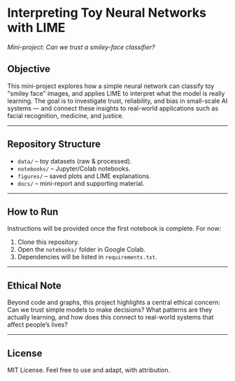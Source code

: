 # Interpreting Toy Neural Networks with LIME
*Mini-project: Can we trust a smiley-face classifier?*

## Objective
This mini-project explores how a simple neural network can classify toy "smiley face" images, and applies LIME to interpret what the model is really learning.
The goal is to investigate trust, reliability, and bias in small-scale AI systems — and connect these insights to real-world applications such as facial recognition, medicine, and justice.
___

## Repository Structure
- `data/` – toy datasets (raw & processed).
- `notebooks/` – Jupyter/Colab notebooks.
- `figures/` – saved plots and LIME explanations.
- `docs/` – mini-report and supporting material.
___

## How to Run
Instructions will be provided once the first notebook is complete.
For now:
1. Clone this repository.
2. Open the `notebooks/` folder in Google Colab.
3. Dependencies will be listed in `requirements.txt`.
___

## Ethical Note
Beyond code and graphs, this project highlights a central ethical concern:
Can we trust simple models to make decisions? What patterns are they actually learning, and how does this connect to real-world systems that affect people’s lives?
___

## License
MIT License. Feel free to use and adapt, with attribution.
